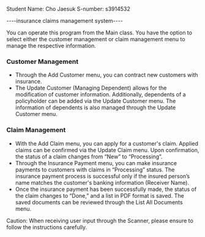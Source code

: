 Student Name: Cho Jaesuk
S-number: s3914532

----insurance claims management system----

You can operate this program from the Main class. You have the option to select either the customer management or claim management menu to manage the respective information.

### Customer Management
- Through the Add Customer menu, you can contract new customers with insurance.
- The Update Customer (Managing Dependent) allows for the modification of customer information. Additionally, dependents of a policyholder can be added via the Update Customer menu. The information of dependents is also managed through the Update Customer menu.

### Claim Management
- With the Add Claim menu, you can apply for a customer's claim. Applied claims can be confirmed via the Update Claim menu. Upon confirmation, the status of a claim changes from “New” to “Processing”.
- Through the Insurance Payment menu, you can make insurance payments to customers with claims in “Processing” status. The insurance payment process is successful only if the insured person’s name matches the customer's banking information (Receiver Name).
- Once the insurance payment has been successfully made, the status of the claim changes to “Done,” and a list in PDF format is saved. The saved documents can be reviewed through the List All Documents menu.


Caution: When receiving user input through the Scanner, please ensure to follow the instructions carefully.
